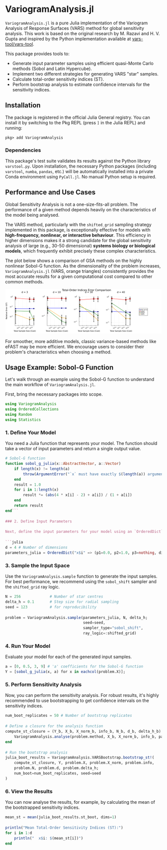 # VariogramAnalysis.jl

`VariogramAnalysis.jl` is a pure Julia implementation of the Variogram Analysis of Response Surfaces (VARS) method for global sensitivity analysis. This work is based on the original research by M. Razavi and H. V. Gupta and inspired by the Python implementation available at [vars-tool/vars-tool](https://github.com/vars-tool/vars-tool).

This package provides tools to:
*   Generate input parameter samples using efficient quasi-Monte Carlo methods (Sobol and Latin Hypercube).
*   Implement two different strategies for generating VARS "star" samples.
*   Calculate total-order sensitivity indices (ST).
*   Perform bootstrap analysis to estimate confidence intervals for the sensitivity indices.

## Installation

The package is registered in the official Julia General registry. You can install it by switching to the Pkg REPL (press `]` in the Julia REPL) and running:
```
pkg> add VariogramAnalysis
```

### Dependencies

This package's test suite validates its results against the Python library `varstool.py`. Upon installation, the necessary Python packages (including `varstool`, `numba`, `pandas`, etc.) will be automatically installed into a private Conda environment using `PyCall.jl`. No manual Python setup is required.

## Performance and Use Cases

Global Sensitivity Analysis is not a one-size-fits-all problem. The performance of a given method depends heavily on the characteristics of the model being analysed.

The VARS method, particularly with the `shifted_grid` sampling strategy implemented in this package, is exceptionally effective for models with **high-frequency, nonlinear, or interactive behaviour**. This efficiency in higher dimensions makes it a strong candidate for the global sensitivity analysis of large (e.g., 30-50 dimensional) **systems biology or biological models**, which frequently exhibit precisely these complex characteristics.

The plot below shows a comparison of GSA methods on the highly nonlinear Sobol-G function. As the dimensionality of the problem increases, `VariogramAnalysis.jl` (VARS, orange triangles) consistently provides the most accurate results for a given computational cost compared to other common methods.

![Sobol-G Benchmark Results](examples/sobol_g_different_dimensions.png)

For smoother, more additive models, classic variance-based methods like eFAST may be more efficient. We encourage users to consider their problem's characteristics when choosing a method.

## Usage Example: Sobol-G Function

Let's walk through an example using the Sobol-G function to understand the main workflow of `VariogramAnalysis.jl`.

First, bring the necessary packages into scope.
```julia
using VariogramAnalysis
using OrderedCollections
using Random
using Statistics
```

### 1. Define Your Model

You need a Julia function that represents your model. The function should take a vector of input parameters and return a single output value.

```julia
# Sobol-G function
function sobol_g_julia(x::AbstractVector, a::Vector)
    if length(x) != length(a)
        throw(ArgumentError("`x` must have exactly $(length(a)) arguments."))
    end
    result = 1.0
    for i in 1:length(x)
        result *= (abs(4 * x[i] - 2) + a[i]) / (1 + a[i])
    end
    return result
end```

### 2. Define Input Parameters

Next, define the input parameters for your model using an `OrderedDict`. For each parameter, specify its distribution and range.

```julia
d = 4 # Number of dimensions
parameters_julia = OrderedDict("x$i" => (p1=0.0, p2=1.0, p3=nothing, dist="unif") for i in 1:d)
```

### 3. Sample the Input Space

Use the `VariogramAnalysis.sample` function to generate the input samples. For best performance, we recommend using the `sobol_shift` sampler and the `shifted_grid` ray logic.

```julia
N = 256             # Number of star centres
delta_h = 0.1       # Step size for radial sampling
seed = 123          # for reproducibility

problem = VariogramAnalysis.sample(parameters_julia, N, delta_h; 
                                   seed=seed, 
                                   sampler_type="sobol_shift", 
                                   ray_logic=:shifted_grid)
```

### 4. Run Your Model

Evaluate your model for each of the generated input samples.

```julia
a = [0, 0.5, 3, 9] # 'a' coefficients for the Sobol-G function
Y = [sobol_g_julia(x, a) for x in eachcol(problem.X)];
```

### 5. Perform Sensitivity Analysis

Now, you can perform the sensitivity analysis. For robust results, it's highly recommended to use bootstrapping to get confidence intervals on the sensitivity indices.

```julia
num_boot_replicates = 50 # Number of bootstrap replicates

# Define a closure for the analysis function
compute_st_closure = (Y_b, X_b, X_norm_b, info_b, N_b, d_b, delta_h_b) -> begin
    VariogramAnalysis.analyse(problem.method, X_b, X_norm_b, info_b, parameters_julia, N_b, d_b, delta_h_b, Y_b)
end

# Run the bootstrap analysis
julia_boot_results = VariogramAnalysis.VARSBootstrap.bootstrap_st!(
    compute_st_closure, Y, problem.X, problem.X_norm, problem.info,
    problem.N, problem.d, problem.delta_h;
    num_boot=num_boot_replicates, seed=seed
)
```

### 6. View the Results

You can now analyse the results, for example, by calculating the mean of the bootstrapped sensitivity indices.

```julia
mean_st = mean(julia_boot_results.st_boot, dims=1)

println("Mean Total-Order Sensitivity Indices (ST):")
for i in 1:d
    println("  x$i: $(mean_st[i])")
end
```